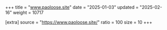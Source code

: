 +++
title = "www.paoloose.site"
date = "2025-01-03"
updated = "2025-02-16"
weight = 10717

[extra]
source = "https://www.paoloose.site/"
ratio = 100
size = 10
+++
